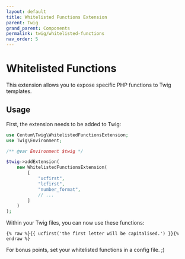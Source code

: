 ```yaml
---
layout: default
title: Whitelisted Functions Extension
parent: Twig
grand_parent: Components
permalink: twig/whitelisted-functions
nav_order: 5
---
```




# Whitelisted Functions

This extension allows you to expose specific PHP functions to Twig templates.



## Usage

First, the extension needs to be added to Twig:

```php
use Centum\Twig\WhitelistedFunctionsExtension;
use Twig\Environment;

/** @var Environment $twig */

$twig->addExtension(
    new WhitelistedFunctionsExtension(
        [
            "ucfirst",
            "lcfirst",
            "number_format",
            // ...
        ]
    )
);
```

Within your Twig files, you can now use these functions:

```twig
{% raw %}{{ ucfirst('the first letter will be capitalised.') }}{% endraw %}
```

For bonus points, set your whitelisted functions in a config file. ;)
